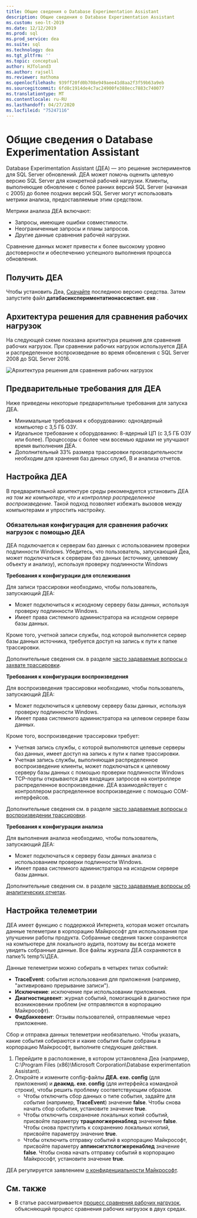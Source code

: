 ```yaml
---
title: Общие сведения о Database Experimentation Assistant
description: Общие сведения о Database Experimentation Assistant
ms.custom: seo-lt-2019
ms.date: 12/12/2019
ms.prod: sql
ms.prod_service: dea
ms.suite: sql
ms.technology: dea
ms.tgt_pltfrm: ''
ms.topic: conceptual
author: HJToland3
ms.author: rajsell
ms.reviewer: mathoma
ms.openlocfilehash: 939ff20fd0b708e949aee41d8aa2f3f59b63a9eb
ms.sourcegitcommit: 6fd8c1914de4c7ac24900fe388ecc7883c740077
ms.translationtype: MT
ms.contentlocale: ru-RU
ms.lasthandoff: 04/27/2020
ms.locfileid: "75247116"
---
```

# <a name="overview-of-database-experimentation-assistant"></a>Общие сведения о Database Experimentation Assistant

Database Experimentation Assistant (ДЕА) — это решение экспериментов для SQL Server обновлений. ДЕА может помочь оценить целевую версию SQL Server для конкретной рабочей нагрузки. Клиенты, выполняющие обновление с более ранних версий SQL Server (начиная с 2005) до более поздних версий SQL Server могут использовать метрики анализа, предоставляемые этим средством.

Метрики анализа ДЕА включают:

- Запросы, имеющие ошибки совместимости.
- Неограниченные запросы и планы запросов.
- Другие данные сравнения рабочей нагрузки.

Сравнение данных может привести к более высокому уровню достоверности и обеспечению успешного выполнения процесса обновления.

## <a name="get-dea"></a>Получить ДЕА

Чтобы установить Деа, [Скачайте](https://www.microsoft.com/download/details.aspx?id=54090) последнюю версию средства. Затем запустите файл **датабасикспериментатионассистант. exe** .

## <a name="solution-architecture-for-comparing-workloads"></a>Архитектура решения для сравнения рабочих нагрузок

На следующей схеме показана архитектура решения для сравнения рабочих нагрузок. При сравнении рабочих нагрузок используется ДЕА и распределенное воспроизведение во время обновления с SQL Server 2008 до SQL Server 2016.

![Архитектура решения для сравнения рабочих нагрузок](./media/database-experimentation-assistant-overview/dea-overview-compare-solution-architecture.png)

## <a name="dea-prerequisites"></a>Предварительные требования для ДЕА

Ниже приведены некоторые предварительные требования для запуска ДЕА.

- Минимальные требования к оборудованию: одноядерный компьютер с 3,5 ГБ ОЗУ.
- Идеальное требование к оборудованию: 8-ядерный ЦП (с 3,5 ГБ ОЗУ или более). Процессоры с более чем восемью ядрами не улучшают время выполнения ДЕА.
- Дополнительный 33% размера трассировки производительности необходим для хранения баз данных служб, B и анализа отчетов.

## <a name="configure-dea"></a>Настройка ДЕА

В предварительной архитектуре среды рекомендуется установить ДЕА *на том же компьютере, что и контроллер распределенное воспроизведение*. Такой подход позволяет избежать вызовов между компьютерами и упростить настройку.

### <a name="required-configuration-for-workload-comparison-using-dea"></a>Обязательная конфигурация для сравнения рабочих нагрузок с помощью ДЕА

ДЕА подключается к серверам баз данных с использованием проверки подлинности Windows. Убедитесь, что пользователь, запускающий Деа, может подключаться к серверам баз данных (источнику, целевому объекту и анализу), используя проверку подлинности Windows

**Требования к конфигурации для отслеживания**

Для записи трассировки необходимо, чтобы пользователь, запускающий ДЕА:

- Может подключиться к исходному серверу базы данных, используя проверку подлинности Windows.
- Имеет права системного администратора на исходном сервере базы данных.

Кроме того, учетной записи службы, под которой выполняется сервер базы данных источника, требуется доступ на запись к пути к папке трассировки.

Дополнительные сведения см. в разделе [часто задаваемые вопросы о захвате трассировки](database-experimentation-assistant-capture-trace.md#frequently-asked-questions-about-trace-capture).

**Требования к конфигурации воспроизведения**

Для воспроизведения трассировки необходимо, чтобы пользователь, запускающий ДЕА:

- Может подключиться к целевому серверу базы данных, используя проверку подлинности Windows.
- Имеет права системного администратора на целевом сервере базы данных.

Кроме того, воспроизведение трассировки требует:

- Учетная запись службы, с которой выполняются целевые серверы баз данных, имеет доступ на запись к пути к папке трассировки.
- Учетная запись службы, выполняющая распределенное воспроизведение клиенты, может подключаться к целевому серверу базы данных с помощью проверки подлинности Windows
- TCP-порты открываются для входящих запросов на контроллере распределенное воспроизведение. ДЕА взаимодействует с контроллером распределенное воспроизведение с помощью COM-интерфейсов.

Дополнительные сведения см. в разделе [часто задаваемые вопросы о воспроизведении трассировки](database-experimentation-assistant-replay-trace.md#frequently-asked-questions-about-trace-replay).

**Требования к конфигурации анализа**

Для выполнения анализа необходимо, чтобы пользователь, запускающий ДЕА:

- Может подключаться к серверу базы данных анализа с использованием проверки подлинности Windows.
- Имеет права системного администратора на исходном сервере базы данных.

Дополнительные сведения см. в разделе [часто задаваемые вопросы об аналитических отчетах](database-experimentation-assistant-create-report.md#frequently-asked-questions-about-analysis-reports).

## <a name="set-up-telemetry"></a>Настройка телеметрии

ДЕА имеет функцию с поддержкой Интернета, которая может отсылать данные телеметрии в корпорацию Майкрософт для использования при улучшении работы продукта. Собранные сведения также сохраняются на компьютере для локального аудита, поэтому вы всегда можете увидеть собранные данные. Все файлы журнала ДЕА сохраняются в папке% temp%\\ДЕА.

Данные телеметрии можно собирать в четырех типах событий:

- **TraceEvent**: события использования для приложения (например, "активировано прерывание записи").
- **Исключение**: исключение при использовании приложения.
- **Диагностицевент**: журнал событий, помогающий в диагностике при возникновении проблем (*не* отправляются в корпорацию Майкрософт).
- **Фидбаккевент**: Отзывы пользователей, отправляемые через приложение.

Сбор и отправка данных телеметрии необязательно. Чтобы указать, какие события собираются и какие события были собраны в корпорацию Майкрософт, выполните следующие действия.

1. Перейдите в расположение, в котором установлена Деа (например, C:\\Program Files (x86)\\Microsoft Corporation\\Database experimentation Assistant).
2. Откройте и измените config-файлы **ДЕА. exe. config** (для приложения) и **деакмд. exe. config** (для интерфейса командной строки), чтобы решить проблему соответствующим образом.
    - Чтобы отключить сбор данных о типе события, задайте для *события* (например, **TraceEvent**) значение **false**. Чтобы снова начать сбор события, установите значение **true**.
    - Чтобы отключить сохранение локальных копий событий, присвойте параметру **трацелогжеренаблед** значение **false**. Чтобы снова приступить к сохранению локальных копий, присвойте параметру значение **true**.
    - Чтобы отключить отправку событий в корпорацию Майкрософт, присвойте параметру **аппинсигхтслогжеренаблед** значение **false**. Чтобы снова начать отправку событий в корпорацию Майкрософт, установите значение **true**.

ДЕА регулируется заявлением [о конфиденциальности Майкрософт](https://aka.ms/dea-privacy).

## <a name="see-also"></a>См. также

- В статье рассматривается [процесс сравнения рабочих нагрузок](database-experimentation-assistant-get-started.md), объясняющий процесс сравнения рабочих нагрузок в двух средах.
